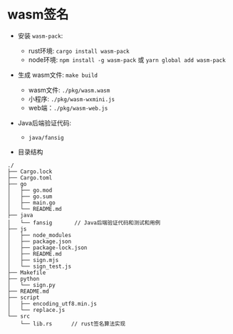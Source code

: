 # wasm签名

- 安装 `wasm-pack`:
  - rust环境: `cargo install wasm-pack`
  - node环境: `npm install -g wasm-pack` 或 `yarn global add wasm-pack`

- 生成 wasm文件: `make build`
  - wasm文件: `./pkg/wasm.wasm`
  - 小程序: `./pkg/wasm-wxmini.js`
  - web端：`./pkg/wasm-web.js`

- Java后端验证代码:
  - `java/fansig`

- 目录结构

```
./
├── Cargo.lock
├── Cargo.toml
├── go
│   ├── go.mod
│   ├── go.sum
│   ├── main.go
│   └── README.md
├── java
│   └── fansig       // Java后端验证代码和测试和用例
├── js
│   ├── node_modules
│   ├── package.json
│   ├── package-lock.json
│   ├── README.md
│   ├── sign.mjs
│   └── sign_test.js
├── Makefile
├── python
│   └── sign.py
├── README.md
├── script
│   ├── encoding_utf8.min.js
│   └── replace.js
└── src
    └── lib.rs      // rust签名算法实现
```